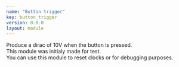 ```yaml
---
name: "Button trigger"
key: button_trigger
version: 0.0.0
layout: module
---
```

Produce a dirac of 10V when the button is pressed.  
This module was initialy made for test.  
You can use this module to reset clocks or for debugging purposes.
